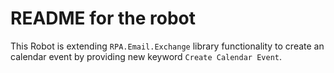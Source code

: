 # README for the robot

This Robot is extending `RPA.Email.Exchange` library functionality to create an calendar event by providing new keyword `Create Calendar Event`.
